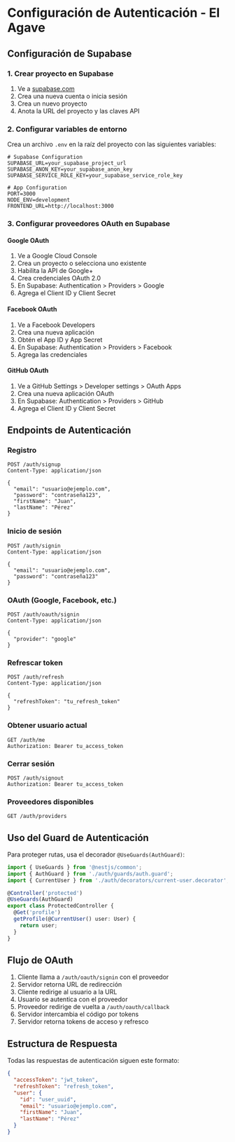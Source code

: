 # Configuración de Autenticación - El Agave

## Configuración de Supabase

### 1. Crear proyecto en Supabase
1. Ve a [supabase.com](https://supabase.com)
2. Crea una nueva cuenta o inicia sesión
3. Crea un nuevo proyecto
4. Anota la URL del proyecto y las claves API

### 2. Configurar variables de entorno
Crea un archivo `.env` en la raíz del proyecto con las siguientes variables:

```env
# Supabase Configuration
SUPABASE_URL=your_supabase_project_url
SUPABASE_ANON_KEY=your_supabase_anon_key
SUPABASE_SERVICE_ROLE_KEY=your_supabase_service_role_key

# App Configuration
PORT=3000
NODE_ENV=development
FRONTEND_URL=http://localhost:3000
```

### 3. Configurar proveedores OAuth en Supabase

#### Google OAuth
1. Ve a Google Cloud Console
2. Crea un proyecto o selecciona uno existente
3. Habilita la API de Google+ 
4. Crea credenciales OAuth 2.0
5. En Supabase: Authentication > Providers > Google
6. Agrega el Client ID y Client Secret

#### Facebook OAuth
1. Ve a Facebook Developers
2. Crea una nueva aplicación
3. Obtén el App ID y App Secret
4. En Supabase: Authentication > Providers > Facebook
5. Agrega las credenciales

#### GitHub OAuth
1. Ve a GitHub Settings > Developer settings > OAuth Apps
2. Crea una nueva aplicación OAuth
3. En Supabase: Authentication > Providers > GitHub
4. Agrega el Client ID y Client Secret

## Endpoints de Autenticación

### Registro
```http
POST /auth/signup
Content-Type: application/json

{
  "email": "usuario@ejemplo.com",
  "password": "contraseña123",
  "firstName": "Juan",
  "lastName": "Pérez"
}
```

### Inicio de sesión
```http
POST /auth/signin
Content-Type: application/json

{
  "email": "usuario@ejemplo.com",
  "password": "contraseña123"
}
```

### OAuth (Google, Facebook, etc.)
```http
POST /auth/oauth/signin
Content-Type: application/json

{
  "provider": "google"
}
```

### Refrescar token
```http
POST /auth/refresh
Content-Type: application/json

{
  "refreshToken": "tu_refresh_token"
}
```

### Obtener usuario actual
```http
GET /auth/me
Authorization: Bearer tu_access_token
```

### Cerrar sesión
```http
POST /auth/signout
Authorization: Bearer tu_access_token
```

### Proveedores disponibles
```http
GET /auth/providers
```

## Uso del Guard de Autenticación

Para proteger rutas, usa el decorador `@UseGuards(AuthGuard)`:

```typescript
import { UseGuards } from '@nestjs/common';
import { AuthGuard } from './auth/guards/auth.guard';
import { CurrentUser } from './auth/decorators/current-user.decorator';

@Controller('protected')
@UseGuards(AuthGuard)
export class ProtectedController {
  @Get('profile')
  getProfile(@CurrentUser() user: User) {
    return user;
  }
}
```

## Flujo de OAuth

1. Cliente llama a `/auth/oauth/signin` con el proveedor
2. Servidor retorna URL de redirección
3. Cliente redirige al usuario a la URL
4. Usuario se autentica con el proveedor
5. Proveedor redirige de vuelta a `/auth/oauth/callback`
6. Servidor intercambia el código por tokens
7. Servidor retorna tokens de acceso y refresco

## Estructura de Respuesta

Todas las respuestas de autenticación siguen este formato:

```json
{
  "accessToken": "jwt_token",
  "refreshToken": "refresh_token",
  "user": {
    "id": "user_uuid",
    "email": "usuario@ejemplo.com",
    "firstName": "Juan",
    "lastName": "Pérez"
  }
}
``` 
